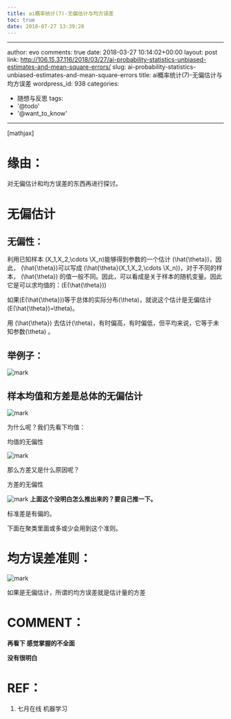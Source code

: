 ```yaml
---
title: ai概率统计(7)-无偏估计与均方误差
toc: true
date: 2018-07-27 13:39:28
---
```

---
author: evo
comments: true
date: 2018-03-27 10:14:02+00:00
layout: post
link: http://106.15.37.116/2018/03/27/ai-probability-statistics-unbiased-estimates-and-mean-square-errors/
slug: ai-probability-statistics-unbiased-estimates-and-mean-square-errors
title: ai概率统计(7)-无偏估计与均方误差
wordpress_id: 938
categories:
- 随想与反思
tags:
- '@todo'
- '@want_to_know'
---

<!-- more -->

[mathjax]


# 缘由：


对无偏估计和均方误差的东西再进行探讨。


# 无偏估计




## 无偏性：


利用已知样本 \(X_1,X_2,\cdots \X_n\)能够得到参数的一个估计 \(\hat{\theta}\)，因此， \(\hat{\theta}\)可以写成 \(\hat{\theta}(X_1,X_2,\cdots \X_n)\)，对于不同的样本， \(\hat{\theta}\) 的值一般不同。因此，可以看成是关于样本的随机变量。因此它是可以求均值的：\(E(\hat{\theta})\)

如果\(E(\hat{\theta})\)等于总体的实际分布\(\theta\)，就说这个估计是无偏估计\(E(\hat{\theta})=\theta\)。

用 \(\hat{\theta}\) 去估计\(\theta\)，有时偏高，有时偏低，但平均来说，它等于未知参数\(\theta\) 。


## 举例子：




![mark](http://pacdb2bfr.bkt.clouddn.com/blog/image/180727/cmBJ4hFJhj.png?imageslim)




## 样本均值和方差是总体的无偏估计




![mark](http://pacdb2bfr.bkt.clouddn.com/blog/image/180727/l7134KcB72.png?imageslim)

为什么呢？我们先看下均值：

均值的无偏性


![mark](http://pacdb2bfr.bkt.clouddn.com/blog/image/180727/g5K2A59L2l.png?imageslim)

那么方差又是什么原因呢？

方差的无偏性

![mark](http://pacdb2bfr.bkt.clouddn.com/blog/image/180727/3IfHGd4f88.png?imageslim)
**上面这个没明白怎么推出来的？要自己推一下。**

标准差是有偏的。



下面在聚类里面或多或少会用到这个准则。


# 均方误差准则：


![mark](http://pacdb2bfr.bkt.clouddn.com/blog/image/180727/HjF1mclLD2.png?imageslim)

如果是无偏估计，所谓的均方误差就是估计量的方差




# COMMENT：


**再看下 感觉掌握的不全面**

**没有很明白**


# REF：






  1. 七月在线 机器学习
